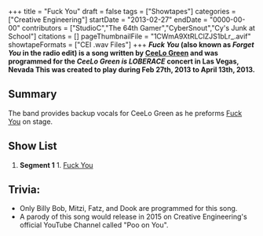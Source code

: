 +++
title = "Fuck You"
draft = false
tags = ["Showtapes"]
categories = ["Creative Engineering"]
startDate = "2013-02-27"
endDate = "0000-00-00"
contributors = ["StudioC","The 64th Gamer","CyberSnout","Cy's Junk at School"]
citations = []
pageThumbnailFile = "1CWmA9XtRLClZJS1bLr_.avif"
showtapeFormats = ["CEI .wav Files"]
+++
***Fuck You* (also known as ***Forget You* in the radio edit) is a song written by [CeeLo Green](https://en.wikipedia.org/wiki/CeeLo_Green) and was programmed for the *CeeLo Green is LOBERACE* concert in Las Vegas, Nevada
This was created to play during Feb 27th, 2013 to April 13th, 2013.****

## Summary

The band provides backup vocals for CeeLo Green as he preforms [Fuck You](https://en.wikipedia.org/wiki/Fuck_You_(CeeLo_Green_song)) on stage.

## Show List

1.   **Segment 1**
    1.  [Fuck You](https://en.wikipedia.org/wiki/Fuck_You_(CeeLo_Green_song))

## Trivia:

- Only Billy Bob, Mitzi, Fatz, and Dook are programmed for this song.
- A parody of this song would release in 2015 on Creative Engineering's official YouTube Channel called "Poo on You".
